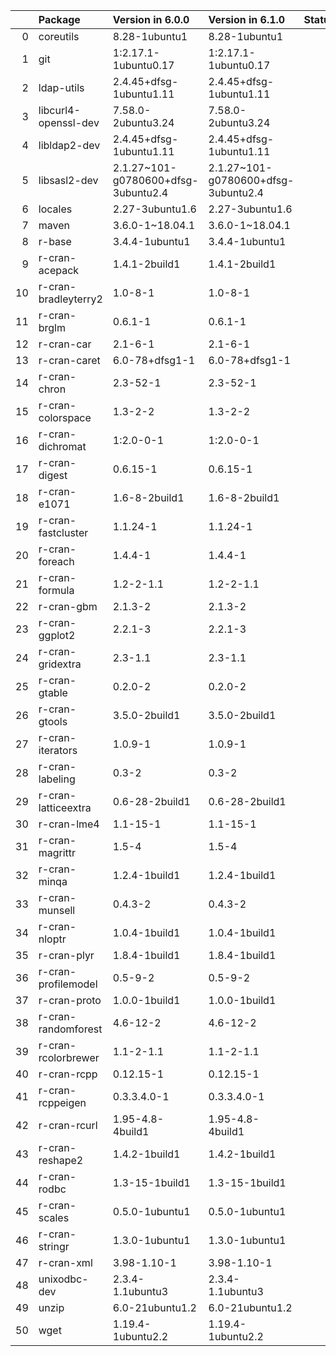 <!-- markdown-link-check-disable -->

|    | Package              | Version in 6.0.0                    | Version in 6.1.0                    | Status   |
|---:|:---------------------|:------------------------------------|:------------------------------------|:---------|
|  0 | coreutils            | 8.28-1ubuntu1                       | 8.28-1ubuntu1                       |          |
|  1 | git                  | 1:2.17.1-1ubuntu0.17                | 1:2.17.1-1ubuntu0.17                |          |
|  2 | ldap-utils           | 2.4.45+dfsg-1ubuntu1.11             | 2.4.45+dfsg-1ubuntu1.11             |          |
|  3 | libcurl4-openssl-dev | 7.58.0-2ubuntu3.24                  | 7.58.0-2ubuntu3.24                  |          |
|  4 | libldap2-dev         | 2.4.45+dfsg-1ubuntu1.11             | 2.4.45+dfsg-1ubuntu1.11             |          |
|  5 | libsasl2-dev         | 2.1.27~101-g0780600+dfsg-3ubuntu2.4 | 2.1.27~101-g0780600+dfsg-3ubuntu2.4 |          |
|  6 | locales              | 2.27-3ubuntu1.6                     | 2.27-3ubuntu1.6                     |          |
|  7 | maven                | 3.6.0-1~18.04.1                     | 3.6.0-1~18.04.1                     |          |
|  8 | r-base               | 3.4.4-1ubuntu1                      | 3.4.4-1ubuntu1                      |          |
|  9 | r-cran-acepack       | 1.4.1-2build1                       | 1.4.1-2build1                       |          |
| 10 | r-cran-bradleyterry2 | 1.0-8-1                             | 1.0-8-1                             |          |
| 11 | r-cran-brglm         | 0.6.1-1                             | 0.6.1-1                             |          |
| 12 | r-cran-car           | 2.1-6-1                             | 2.1-6-1                             |          |
| 13 | r-cran-caret         | 6.0-78+dfsg1-1                      | 6.0-78+dfsg1-1                      |          |
| 14 | r-cran-chron         | 2.3-52-1                            | 2.3-52-1                            |          |
| 15 | r-cran-colorspace    | 1.3-2-2                             | 1.3-2-2                             |          |
| 16 | r-cran-dichromat     | 1:2.0-0-1                           | 1:2.0-0-1                           |          |
| 17 | r-cran-digest        | 0.6.15-1                            | 0.6.15-1                            |          |
| 18 | r-cran-e1071         | 1.6-8-2build1                       | 1.6-8-2build1                       |          |
| 19 | r-cran-fastcluster   | 1.1.24-1                            | 1.1.24-1                            |          |
| 20 | r-cran-foreach       | 1.4.4-1                             | 1.4.4-1                             |          |
| 21 | r-cran-formula       | 1.2-2-1.1                           | 1.2-2-1.1                           |          |
| 22 | r-cran-gbm           | 2.1.3-2                             | 2.1.3-2                             |          |
| 23 | r-cran-ggplot2       | 2.2.1-3                             | 2.2.1-3                             |          |
| 24 | r-cran-gridextra     | 2.3-1.1                             | 2.3-1.1                             |          |
| 25 | r-cran-gtable        | 0.2.0-2                             | 0.2.0-2                             |          |
| 26 | r-cran-gtools        | 3.5.0-2build1                       | 3.5.0-2build1                       |          |
| 27 | r-cran-iterators     | 1.0.9-1                             | 1.0.9-1                             |          |
| 28 | r-cran-labeling      | 0.3-2                               | 0.3-2                               |          |
| 29 | r-cran-latticeextra  | 0.6-28-2build1                      | 0.6-28-2build1                      |          |
| 30 | r-cran-lme4          | 1.1-15-1                            | 1.1-15-1                            |          |
| 31 | r-cran-magrittr      | 1.5-4                               | 1.5-4                               |          |
| 32 | r-cran-minqa         | 1.2.4-1build1                       | 1.2.4-1build1                       |          |
| 33 | r-cran-munsell       | 0.4.3-2                             | 0.4.3-2                             |          |
| 34 | r-cran-nloptr        | 1.0.4-1build1                       | 1.0.4-1build1                       |          |
| 35 | r-cran-plyr          | 1.8.4-1build1                       | 1.8.4-1build1                       |          |
| 36 | r-cran-profilemodel  | 0.5-9-2                             | 0.5-9-2                             |          |
| 37 | r-cran-proto         | 1.0.0-1build1                       | 1.0.0-1build1                       |          |
| 38 | r-cran-randomforest  | 4.6-12-2                            | 4.6-12-2                            |          |
| 39 | r-cran-rcolorbrewer  | 1.1-2-1.1                           | 1.1-2-1.1                           |          |
| 40 | r-cran-rcpp          | 0.12.15-1                           | 0.12.15-1                           |          |
| 41 | r-cran-rcppeigen     | 0.3.3.4.0-1                         | 0.3.3.4.0-1                         |          |
| 42 | r-cran-rcurl         | 1.95-4.8-4build1                    | 1.95-4.8-4build1                    |          |
| 43 | r-cran-reshape2      | 1.4.2-1build1                       | 1.4.2-1build1                       |          |
| 44 | r-cran-rodbc         | 1.3-15-1build1                      | 1.3-15-1build1                      |          |
| 45 | r-cran-scales        | 0.5.0-1ubuntu1                      | 0.5.0-1ubuntu1                      |          |
| 46 | r-cran-stringr       | 1.3.0-1ubuntu1                      | 1.3.0-1ubuntu1                      |          |
| 47 | r-cran-xml           | 3.98-1.10-1                         | 3.98-1.10-1                         |          |
| 48 | unixodbc-dev         | 2.3.4-1.1ubuntu3                    | 2.3.4-1.1ubuntu3                    |          |
| 49 | unzip                | 6.0-21ubuntu1.2                     | 6.0-21ubuntu1.2                     |          |
| 50 | wget                 | 1.19.4-1ubuntu2.2                   | 1.19.4-1ubuntu2.2                   |          |